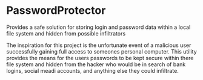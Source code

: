# PasswordProtector
Provides a safe solution for storing login and password data within a local file system and hidden from possible infiltrators 



The inspiration for this project is the unfortunate event of a malicious user
successfully gaining full access to someones personal computer. This utility
provides the means for the users passwords to be kept secure within there
file system and hidden from the hacker who would be in search of bank logins,
social meadi accounts, and anything else they could infiltrate.



